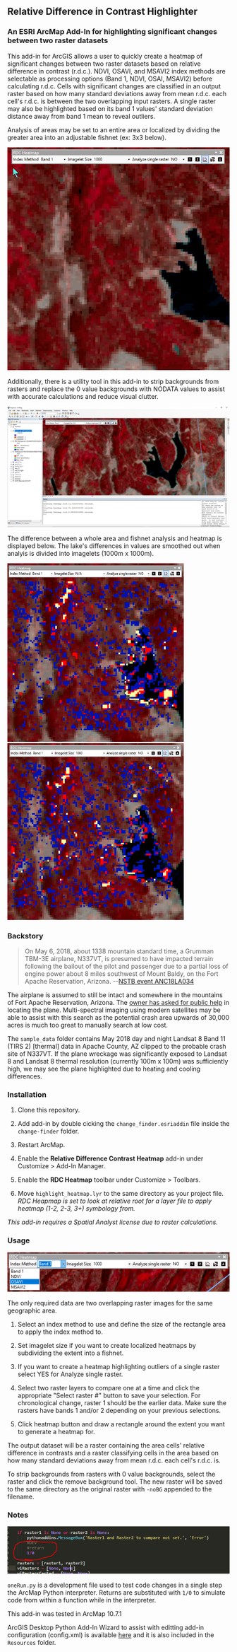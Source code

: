 ## Relative Difference in Contrast Highlighter

### An ESRI ArcMap Add-In for highlighting significant changes between two raster datasets

This add-in for ArcGIS allows a user to quickly create a heatmap of significant changes between two raster datasets based on relative difference in contrast (r.d.c.). NDVI, OSAVI, and MSAVI2 index methods are selectable as processing options (Band 1, NDVI, OSAI, MSAVI2) before calculating r.d.c. Cells with significant changes are classified in an output raster based on how many standard deviations away from mean r.d.c. each cell's r.d.c. is between the two overlapping input rasters. A single raster may also be highlighted based on its band 1 values' standard deviation distance away from band 1 mean to reveal outliers. 

Analysis of areas may be set to an entire area or localized by dividing the greater area into an adjustable fishnet (ex: 3x3 below).

![rdc-heatmap-imagelet-animated](https://raw.githubusercontent.com/ansonl/rdc-heatmap-arcmap-add-in/master/images/imagelet_animated_demo.gif)

Additionally, there is a utility tool in this add-in to strip backgrounds from rasters and replace the 0 value backgrounds with NODATA values to assist with accurate calculations and reduce visual clutter.

![rdc-heatmap-demo-screenshot](https://raw.githubusercontent.com/ansonl/rdc-heatmap-arcmap-add-in/master/images/demo_screenshot.PNG)

The difference between a whole area and fishnet analysis and heatmap is displayed below. The lake's differences in values are smoothed out when analyis is divided into imagelets (1000m x 1000m). 

<img src="https://raw.githubusercontent.com/ansonl/rdc-heatmap-arcmap-add-in/master/images/no_imagelets_demo.PNG" width="400" alt="Whole area analysis"/>    <img src="https://raw.githubusercontent.com/ansonl/rdc-heatmap-arcmap-add-in/master/images/imagelet_size_1000_demo.PNG" width="400" alt="Imagelet (1000m x 1000m) analysis"/>


### Backstory

> On May 6, 2018, about 1338 mountain standard time, a Grumman TBM-3E airplane, N337VT, is presumed to have impacted terrain following the bailout of the pilot and passenger due to a partial loss of engine power about 8 miles southwest of Mount Baldy, on the Fort Apache Reservation, Arizona. 
--[NSTB event ANC18LA034](https://www.ntsb.gov/_layouts/ntsb.aviation/brief.aspx?ev_id=20180507X34747)

The airplane is assumed to still be intact and somewhere in the mountains of Fort Apache Reservation, Arizona. The [owner has asked for public help](http://tbmavenger.blogspot.com/2018/06/tbm-avenger-lost-in-white-mountains-of.html) in locating the plane. Multi-spectral imaging using modern satellites may be able to assist with this search as the potential crash area upwards of 30,000 acres is much too great to manually search at low cost. 

The `sample_data` folder contains May 2018 day and night Landsat 8 Band 11 (TIRS 2) [thermal] data in Apache County, AZ clipped to the probable crash site of N337VT. If the plane wreckage was significantly exposed to Landsat 8 and Landsat 8 thermal resolution (currently 100m x 100m) was sufficiently high, we may see the plane highlighted due to heating and cooling differences. 

### Installation

1. Clone this repository.

2. Add add-in by double cicking the `change_finder.esriaddin` file inside the `change-finder` folder. 

3. Restart ArcMap.

4. Enable the **Relative Difference Contrast Heatmap** add-in under Customize > Add-In Manager.

5. Enable the **RDC Heatmap** toolbar under Customize > Toolbars.

6. Move `highlight_heatmap.lyr` to the same directory as your project file. *RDC Heapmap is set to look at relative root for a layer file to apply heatmap (1-2, 2-3, 3+) symbology from.*

*This add-in requires a Spatial Analyst license due to raster calculations.*

### Usage

![rdc=heatmap-add-in-screenshot](https://raw.githubusercontent.com/ansonl/rdc-heatmap-arcmap-add-in/master/images/add-in_screenshot.PNG)

The only required data are two overlapping raster images for the same geographic area. 

1. Select an index method to use and define the size of the rectangle area to apply the index method to. 

2. Set imagelet size if you want to create localized heatmaps by subdividing the extent into a fishnet. 

3. If you want to create a heatmap highlighting outliers of a single raster select YES for Analyze single raster. 

4. Select two raster layers to compare one at a time and click the appropriate "Select raster #" button to save your selection. For chronological change, raster 1 should be the earlier data. Make sure the rasters have bands 1 and/or 2 depending on your previous selections.

5. Click heatmap button and draw a rectangle around the extent you want to generate a heatmap for. 

The output dataset will be a raster containing the area cells' relative difference in contrasts and a raster classifying cells in the area based on how many standard deviations away from mean r.d.c. each cell's r.d.c. is. 

To strip backgrounds from rasters with 0 value backgrounds, select the raster and click the remove background tool. The new raster will be saved to the same directory as the original raster with `-noBG` appended to the filename.

### Notes

![poor man's return](https://raw.githubusercontent.com/ansonl/rdc-heatmap-arcmap-add-in/master/images/drop-in_return_for_arcmap_interpreter.png)

`oneRun.py` is a development file used to test code changes in a single step the ArcMap Python interpreter. Returns are substituted with `1/0` to simulate code from within a function while in the interpreter. 

This add-in was tested in ArcMap 10.7.1

ArcGIS Desktop Python Add-In Wizard to assist with editting add-in configuration (config.xml) is available [here](https://www.arcgis.com/home/item.html?id=5f3aefe77f6b4f61ad3e4c62f30bff3b) and it is also included in the `Resources` folder.
